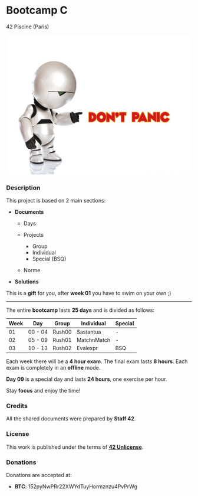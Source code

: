 # **Bootcamp C**

42 Piscine (Paris)

![Marvin](images/marvin.jpg)

### **Description**

This project is based on 2 main sections:

+ **Documents**

  + Days
  + Projects

    + Group
    + Individual
    + Special (BSQ)

  + Norme

+ **Solutions**

This is a **gift** for you, after **week 01** you have to swim on your own ;)

***

The entire **bootcamp** lasts **25 days** and is divided as follows:

| Week |   Day   |  Group | Individual  | Special |
|------|---------|--------|-------------|---------|
| 01   | 00 - 04 | Rush00 | Sastantua   |    -    |
| 02   | 05 - 09 | Rush01 | MatchnMatch |    -    |
| 03   | 10 - 13 | Rush02 | Evalexpr    |   BSQ   |

Each week there will be a **4 hour exam**. The final exam lasts **8 hours**. Each exam is completely in an **offline** mode.

**Day 09** is a special day and lasts **24 hours**, one exercise per hour.

Stay **focus** and enjoy the time!

### **Credits**

All the shared documents were prepared by **Staff 42**.

### **License**

This work is published under the terms of **[42 Unlicense](https://github.com/gcamerli/42unlicense)**.

### **Donations**

Donations are accepted at:

+ **BTC**: 152pyNwPRr22XWYdTuyHormznzu4PvPrWg
